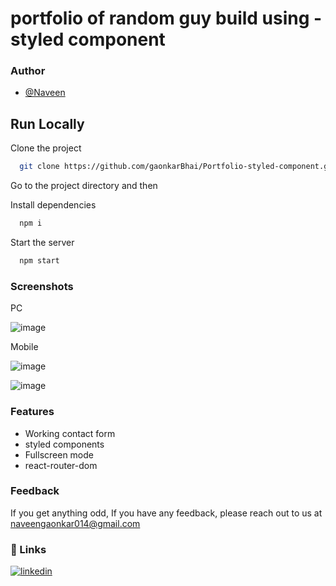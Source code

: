 
# portfolio of random guy build using - styled component

### Author

- [@Naveen](https://github.com/gaonkarBhai)


## Run Locally

Clone the project

```bash
  git clone https://github.com/gaonkarBhai/Portfolio-styled-component.git
```

Go to the project directory
and then 

Install dependencies

```bash
  npm i
```

Start the server

```bash
  npm start
```


### Screenshots
PC 

![image](https://user-images.githubusercontent.com/118743210/216761008-30702f1a-732a-425b-9d5a-de7334c1b6f5.png)

Mobile

![image](https://user-images.githubusercontent.com/118743210/216761114-0cdde7dc-4715-4310-a81f-2b1b09083f04.png)



![image](https://user-images.githubusercontent.com/118743210/216761165-ced262ab-dd0d-4b1b-aca5-fe94b7ab33c4.png)
### Features

- Working contact form
- styled components
- Fullscreen mode
- react-router-dom



### Feedback

If you get anything odd,
If you have any feedback,
please reach out to us at naveengaonkar014@gmail.com


### 🔗 Links
[![linkedin](https://img.shields.io/badge/linkedin-0A66C2?style=for-the-badge&logo=linkedin&logoColor=white)](https://www.linkedin.com/in/naveen-gaonkar-2b0810258/)

